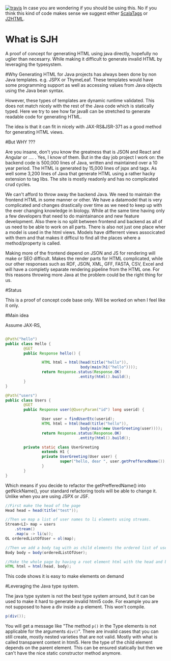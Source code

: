 [![travis](https://api.travis-ci.org/JervenBolleman/sjh.svg?branch=master)](https://travis-ci.org/JervenBolleman/sjh)
In case you are wondering if you should be using this. No if you think this kind of code makes sense we suggest either [ScalaTags](http://www.lihaoyi.com/scalatags/) or [J2HTML](http://j2html.com/).

# What is SJH

A proof of concept for generating HTML using java directly, hopefully no uglier than necesarry. While making it difficult to generate invalid HTML by leveraging the typesystem. 

#Why
Generating HTML for Java projects has always been done by non Java templates. e.g. JSPX or ThymeLeaf. These templates would have some programming support as well as accessing values from Java objects using the Java bean syntax.

However, these types of templates are dynamic runtime validated. This does not match nicely with the rest of the Java code which is statically typed. Here we try to see how far java8 can be stretched to generate readable code for generating HTML.

The idea is that it can fit in nicely with JAX-RS&JSR-371 as a good method for generating HTML views.

#But WHY ???

Are you insane, don't you know the greatness that is JSON and React and Angular or .... . Yes, I know of them. But in the day job project I work on: the backend code is 500,000 lines of Java, written and maintained over a 10 year period. The HTML is generated by 15,000 lines of jspx and tagx. As well some 3,200 lines of Java that generate HTML using a rather hacky extension to tag libs. The site is mostly readonly and has no complicated crud cycles.

We can't afford to throw away the backend Java. We need to maintain the frontend HTML in some manner or other. We have a datamodel that is very complicated and changes drastically over time as we need to keep up with the ever changing knowledge in biology. While at the same time having only a few developers that need to do maintainance and new feature development. Also there is no split between frontend and backend as all of us need to be able to work on all parts. There is also not just one place wher a model is used in the html views. Models have differrent views associcated with them and that makes it difficul to find all the places where a method/property is called.

Making more of the frontend depend on JSON and JS for rendering will make or SEO difficult. Makes the render parts for HTML complicated, while our other responses such as RDF, JSON, XML, GFF, FASTA, CSV, Excel and will have a completly separate rendering pipeline from the HTML one. For this reasons throwing more Java at the problem could be the right thing for us.

#Status

This is a proof of concept code base only. Will be worked on when I feel like it only.

#Main idea

Assume JAX-RS, 
```java

@Path("hello")
public class Hello {
        @GET
        public Response hello() {

                HTML html = html(head(title("hello")),
                                 body(main(h1("hello"))));
                return Response.status(Response.OK)
                                .entity(html().build();
        }
}

```

```java
@Path("users")
public class Users {
        @GET
        public Response user(@QueryParam("id") long userid) {

                User user = findUserEtc(userid);
                HTML html = html(head(title("hello")),
                                 body(main(new UserGreeting(user))));
                return Response.status(Response.OK)
                                .entity(html().build();

        private static class UserGreeting 
                extends H1 {
                private UserGreeting(User user) {
                        super("hello, dear ", user.getPrefferedName());
                }
        }
}
```


Which means if you decide to refactor the getPrefferedName() into getNickName(), your standard refactoring tools will be able to change it. Unlike when you are using JSPX or JSF.

```java
//First make the head of the page
Head head = head(title("test"));

//Then we map a list of user names to li elements using streams.
Stream<LI> map = users
    .stream()
    .map(u -> li(u));
OL orderedListOfUser = ol(map);

//Then we add a body tag with as child elements the ordered list of user names
Body body = body(orderedListOfUser);

//Make the whole page by having a root element html with the head and body child elements
HTML html = html(head, body);
```

This code shows it is easy to make elements on demand


#Leveraging the Java type system.

The java type system is not the best type system arround, but it can be used to make it hard to generate invalid html5 code.
For example you are not supposed to have a div inside a p element. This won't compile.

```java
p(div());
```

You will get a message like "The method ```p()``` in the Type elements is not applicable for the arguments ```div()```". 
There are invalid cases that you can still create, mostly nested varieties that are not valid. Mostly with what is called transparent content in html5.
Here the type of the child element depends on the parent element. This can be ensured statically but then we can't have the nice static constructor method anymore.



